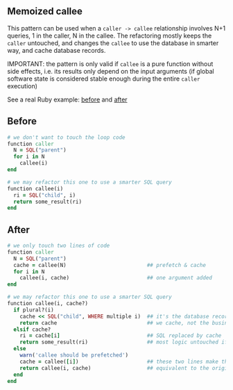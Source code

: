## Memoized callee

This pattern can be used when a `caller -> callee` relationship involves N+1
queries, 1 in the caller, N in the callee. The refactoring mostly keeps the
`caller` untouched, and changes the `callee` to use the database in smarter way,
and cache database records.

IMPORTANT: the pattern is only valid if `callee` is a pure function without
side effects, i.e. its results only depend on the input arguments (if global
software state is considered stable enough during the entire `caller` execution)

See a real Ruby example: [before](./before.rb) and [after](./after.rb)

## Before

```ruby
# we don't want to touch the loop code
function caller
  N = SQL("parent")
  for i in N
    callee(i)
end

# we may refactor this one to use a smarter SQL query
function callee(i)
  ri = SQL("child", i)
  return some_result(ri)
end
```

## After

```ruby
# we only touch two lines of code
function caller
  N = SQL("parent")
  cache = callee(N)                          ## prefetch & cache
  for i in N
    callee(i, cache)                         ## one argument added
end

# we may refactor this one to use a smarter SQL query
function callee(i, cache?)
  if plural?(i)
    cache << SQL("child", WHERE multiple i)  ## it's the database records that
    return cache                             ## we cache, not the business logic itself
  elsif cache?
    ri = cache[i]                            ## SQL replaced by cache
    return some_result(ri)                   ## most logic untouched if possible
  else
    warn('callee should be prefetched')
    cache = callee([i])                      ## these two lines make the callee
    return callee(i, cache)                  ## equivalent to the original program
  end
end
```
